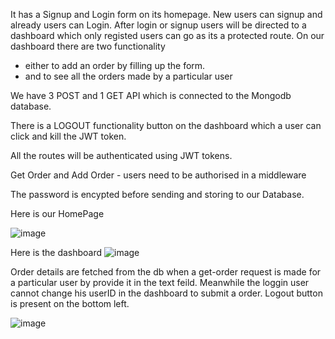 It has a Signup and Login form on its homepage.
New users can signup and already users can Login.
After login or signup users will be directed to a dashboard which only registed users can go as its a protected route.
On our dashboard there are two functionality 
- either to add an order by filling up the form.
- and to see all the orders made by a particular user

We have 3 POST and 1 GET API which is connected to the Mongodb database.

There is a LOGOUT functionality button on the dashboard which a user can click and kill the JWT token.

All the routes will be authenticated using JWT tokens.

Get Order and Add Order  - users need to be authorised in a middleware

The password is encypted before sending and storing to our Database.

Here is our HomePage

![image](https://github.com/kanishka-G/Signup/assets/74129331/8beabcd1-001c-4db8-9995-83d979a83696)

Here is the dashboard
![image](https://github.com/kanishka-G/Signup/assets/74129331/fa1e6366-2a70-42b0-b48b-adf1cd2b51e8)


Order details are fetched from the db when a get-order request is made for a particular user by provide it in the text feild.
Meanwhile the loggin user cannot change his userID in the dashboard to submit a order. 
Logout button is present on the bottom left.

![image](https://github.com/kanishka-G/Signup/assets/74129331/cc94a03e-ba54-41f2-a59c-3c7e4334b9c8)


